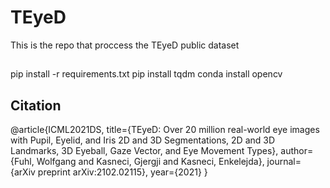 # TEyeD
This is the repo that proccess the TEyeD public dataset

## 
pip install -r requirements.txt
pip install tqdm
conda install opencv

## Citation
@article{ICML2021DS,
  title={TEyeD: Over 20 million real-world eye images with Pupil, Eyelid, and Iris 2D and 3D Segmentations, 2D and 3D Landmarks, 3D Eyeball, Gaze Vector, and Eye Movement Types},
  author={Fuhl, Wolfgang and Kasneci, Gjergji and Kasneci, Enkelejda},
  journal={arXiv preprint arXiv:2102.02115},
  year={2021}
}

